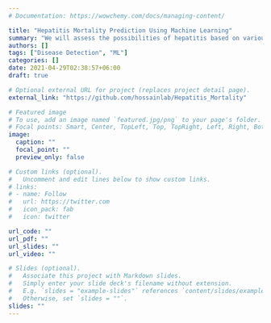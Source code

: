 ```yaml
---
# Documentation: https://wowchemy.com/docs/managing-content/

title: "Hepatitis Mortality Prediction Using Machine Learning"
summary: "We will assess the possibilities of hepatitis based on various features using the dataset provided for hepatitis, and the prediction from the analysis will tell us whether an individual is prone to hepatitis or not."
authors: []
tags: ["Disease Detection", "ML"]
categories: []
date: 2021-04-29T02:38:57+06:00
draft: true 

# Optional external URL for project (replaces project detail page).
external_link: "https://github.com/hossainlab/Hepatitis_Mortality"

# Featured image
# To use, add an image named `featured.jpg/png` to your page's folder.
# Focal points: Smart, Center, TopLeft, Top, TopRight, Left, Right, BottomLeft, Bottom, BottomRight.
image:
  caption: ""
  focal_point: ""
  preview_only: false

# Custom links (optional).
#   Uncomment and edit lines below to show custom links.
# links:
# - name: Follow
#   url: https://twitter.com
#   icon_pack: fab
#   icon: twitter

url_code: ""
url_pdf: ""
url_slides: ""
url_video: ""

# Slides (optional).
#   Associate this project with Markdown slides.
#   Simply enter your slide deck's filename without extension.
#   E.g. `slides = "example-slides"` references `content/slides/example-slides.md`.
#   Otherwise, set `slides = ""`.
slides: ""
---
```

